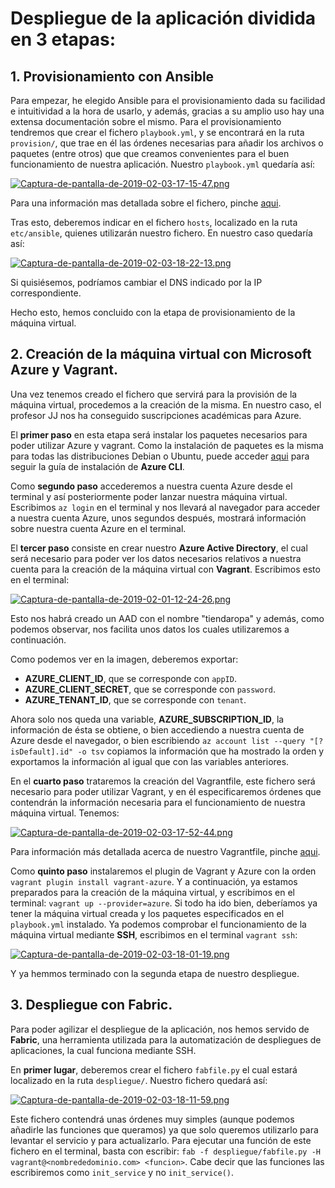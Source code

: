 # Despliegue de la aplicación dividida en 3 etapas:

## 1. Provisionamiento con Ansible

Para empezar, he elegido Ansible para el provisionamiento dada su facilidad e intuitividad a la hora de usarlo, y además, gracias a su amplio uso hay una extensa documentación sobre el mismo.
Para el provisionamiento tendremos que crear el fichero `playbook.yml`, y se encontrará en la ruta `provision/`, que trae en él las órdenes necesarias para añadir los archivos o paquetes (entre otros) que que creamos convenientes para el buen funcionamiento de nuestra aplicación. Nuestro `playbook.yml` quedaría así:

[![Captura-de-pantalla-de-2019-02-03-17-15-47.png](https://i.postimg.cc/0QrzXp1C/Captura-de-pantalla-de-2019-02-03-17-15-47.png)](https://postimg.cc/r0XyKRmd)

Para una información mas detallada sobre el fichero, pinche [aqui]().

Tras esto, deberemos indicar en el fichero `hosts`, localizado en la ruta `etc/ansible`, quienes utilizarán nuestro fichero. En nuestro caso quedaría así:

[![Captura-de-pantalla-de-2019-02-03-18-22-13.png](https://i.postimg.cc/3NQPx0HH/Captura-de-pantalla-de-2019-02-03-18-22-13.png)](https://postimg.cc/8Jwyy55y)

Si quisiésemos, podríamos cambiar el DNS indicado por la IP correspondiente.

Hecho esto, hemos concluido con la etapa de provisionamiento de la máquina virtual.

## 2. Creación de la máquina virtual con Microsoft Azure y Vagrant.

Una vez tenemos creado el fichero que servirá para la provisión de la máquina virtual, procedemos a la creación de la misma.
En nuestro caso, el profesor JJ nos ha conseguido suscripciones académicas para Azure.

El **primer paso** en esta etapa será instalar los paquetes necesarios para poder utilizar Azure y vagrant. Como la instalación de paquetes es la misma para todas las distribuciones Debian o Ubuntu, puede acceder [aqui](https://docs.microsoft.com/en-us/cli/azure/install-azure-cli-apt?view=azure-cli-latest) para seguir la guía de instalación de **Azure CLI**.

Como **segundo paso** accederemos a nuestra cuenta Azure desde el terminal y así posteriormente poder lanzar nuestra máquina virtual. Escribimos `az login` en el terminal y nos llevará al navegador para acceder a nuestra cuenta Azure, unos segundos después, mostrará información sobre nuestra cuenta Azure en el terminal.

El **tercer paso** consiste en crear nuestro **Azure Active Directory**, el cual será necesario para poder ver los datos necesarios relativos a nuestra cuenta para la creación de la máquina virtual con **Vagrant**. Escribimos esto en el terminal:

[![Captura-de-pantalla-de-2019-02-01-12-24-26.png](https://i.postimg.cc/4xgqvgDJ/Captura-de-pantalla-de-2019-02-01-12-24-26.png)](https://postimg.cc/QHffsRNP)

Esto nos habrá creado un AAD con el nombre "tiendaropa" y además, como podemos observar, nos facilita unos datos los cuales utilizaremos a continuación.

Como podemos ver en la imagen, deberemos exportar:

  - **AZURE_CLIENT_ID**, que se corresponde con `appID`.
  - **AZURE_CLIENT_SECRET**, que se corresponde con `password`.
  - **AZURE_TENANT_ID**, que se corresponde con `tenant`.
  
Ahora solo nos queda una variable, **AZURE_SUBSCRIPTION_ID**, la información de ésta se obtiene, o bien accediendo a nuestra cuenta de Azure desde el navegador, o bien escribiendo `az account list --query "[?isDefault].id" -o tsv` copiamos la información que ha mostrado la orden y exportamos la información al igual que con las variables anteriores.

En el **cuarto paso** trataremos la creación del Vagrantfile, este fichero será necesario para poder utilizar Vagrant, y en él especificaremos órdenes que contendrán la información necesaria para el funcionamiento de nuestra máquina virtual. Tenemos:

[![Captura-de-pantalla-de-2019-02-03-17-52-44.png](https://i.postimg.cc/QxfbnZPg/Captura-de-pantalla-de-2019-02-03-17-52-44.png)](https://postimg.cc/ZCypC2J0)

Para información más detallada acerca de nuestro Vagrantfile, pinche [aqui]().

Como **quinto paso** instalaremos el plugin de Vagrant y Azure con la orden `vagrant plugin install vagrant-azure`. Y a continuación, ya estamos preparados para la creación de la máquina virtual, y escribimos en el terminal: `vagrant up --provider=azure`. Si todo ha ido bien, deberíamos ya tener la máquina virtual creada y los paquetes especificados en el `playbook.yml` instalado. Ya podemos comprobar el funcionamiento de la máquina virtual mediante **SSH**, escribimos en el terminal `vagrant ssh`:

[![Captura-de-pantalla-de-2019-02-03-18-01-19.png](https://i.postimg.cc/Y91NNhTR/Captura-de-pantalla-de-2019-02-03-18-01-19.png)](https://postimg.cc/DJwbnyv4)

Y ya hemmos terminado con la segunda etapa de nuestro despliegue.

## 3. Despliegue con Fabric.

Para poder agilizar el despliegue de la aplicación, nos hemos servido de **Fabric**, una herramienta utilizada para la automatización de despliegues de aplicaciones, la cual funciona mediante SSH.

En **primer lugar**, deberemos crear el fichero `fabfile.py` el cual estará localizado en la ruta `despliegue/`. Nuestro fichero quedará así:

[![Captura-de-pantalla-de-2019-02-03-18-11-59.png](https://i.postimg.cc/BvtPQXqb/Captura-de-pantalla-de-2019-02-03-18-11-59.png)](https://postimg.cc/sBdgTfGC)

Este fichero contendrá unas órdenes muy simples (aunque podemos añadirle las funciones que queramos) ya que solo queremos utilizarlo para levantar el servicio y para actualizarlo. Para ejecutar una función de este fichero en el terminal, basta con escribir: `fab -f despliegue/fabfile.py -H vagrant@<nombrededominio.com> <funcion>`. Cabe decir que las funciones las escribiremos como `init_service` y no `init_service()`.
